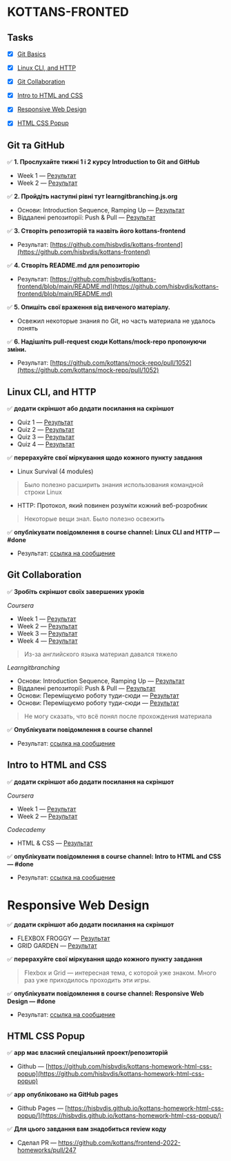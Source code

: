 # KOTTANS-FRONTED

## Tasks
- [x] [Git Basics](#git-та-github)
- [x] [Linux CLI, and HTTP](#linux-cli-and-http)
- [x] [Git Collaboration](#git-collaboration)
- [x] [Intro to HTML and CSS](#intro-to-html-and-css)
- [x] [Responsive Web Design](#responsive-web-design)
- [x] [HTML CSS Popup](#html-css-popup)


## Git та GitHub
✅ **1. Прослухайте тижні 1 і 2 курсу Introduction to Git and GitHub**
- Week 1 — <a href="task_git_github/coursera-week1.png" target="blank" >Результат</a>
- Week 2 — <a href="task_git_github/coursera-week2.png" target="blank" >Результат</a>

✅ **2. Пройдіть наступні рівні тут learngitbranching.js.org**
- Основи: Introduction Sequence, Ramping Up — <a href="task_git_github/learngitbranching-introduction-ramping.png" target="blank" >Результат</a>
- Віддалені репозиторії: Push & Pull — <a href="task_git_github/learngitbranching-push-n-pull.png" target="blank" >Результат</a>

✅ **3. Створіть репозиторій та назвіть його kottans-frontend**
- Результат: [https://github.com/hisbvdis/kottans-frontend](https://github.com/hisbvdis/kottans-frontend)

✅ **4. Створіть README.md для репозиторію**
- Результат: [https://github.com/hisbvdis/kottans-frontend/blob/main/README.md](https://github.com/hisbvdis/kottans-frontend/blob/main/README.md)

✅ **5. Опишіть свої враження від вивченого матеріалу.**
- Освежил некоторые знания по Git, но часть материала не удалось понять

✅ **6. Надішліть pull-request сюди Kottans/mock-repo пропонуючи зміни.**
- Результат: [https://github.com/kottans/mock-repo/pull/1052](https://github.com/kottans/mock-repo/pull/1052)


## Linux CLI, and HTTP
✅ **додати скріншот або додати посилання на скріншот**
- Quiz 1 — <a href="./task_linux_cli/1.png" target="blank" >Результат</a>
- Quiz 2 — <a href="./task_linux_cli/2.png" target="blank" >Результат</a>
- Quiz 3 — <a href="./task_linux_cli/3.png" target="blank" >Результат</a>
- Quiz 4 — <a href="./task_linux_cli/4.png" target="blank" >Результат</a>

✅ **перерахуйте свої міркування щодо кожного пункту завдання**
- Linux Survival (4 modules)
> Было полезно расширить знания использования командной строки Linux
- HTTP: Протокол, який повинен розуміти кожний веб-розробник
> Некоторые вещи знал. Было полезно освежить

✅ **опублікувати повідомлення в course channel: Linux CLI and HTTP — #done**
- Результат: [ссылка на сообщение](https://t.me/c/1382428271/44138)


## Git Collaboration

✅ **Зробіть скріншот своїх завершених уроків**

*Coursera*
- Week 1 — <a href="task_git_collaboration/coursera-week1.png" target="blank" >Результат</a>
- Week 2 — <a href="task_git_collaboration/coursera-week2.png" target="blank" >Результат</a>
- Week 3 — <a href="task_git_collaboration/coursera-week3.png" target="blank" >Результат</a>
- Week 4 — <a href="task_git_collaboration/coursera-week4.png" target="blank" >Результат</a>

> Из-за английского языка материал давался тяжело

*Learngitbranching*
- Основи: Introduction Sequence, Ramping Up — <a href="task_git_collaboration/learngitbranching-introduction-ramping.png" target="blank" >Результат</a>
- Віддалені репозиторії: Push & Pull — <a href="task_git_collaboration/learngitbranching-push-n-pull.png" target="blank" >Результат</a>
- Основи: Переміщуємо роботу туди-сюди — <a href="task_git_collaboration/learngitbranching-moving-work-around.png" target="blank">Результат</a>
- Основи: Переміщуємо роботу туди-сюди — <a href="task_git_collaboration/learngitbranching-to-origin-and-beyond.png" target="blank">Результат</a>

> Не могу сказать, что всё понял после прохождения материала

✅ **Опублікувати повідомлення в course channel**
- Результат: [ссылка на сообщение](https://t.me/c/1382428271/46010)


## Intro to HTML and CSS
✅ **додати скріншот або додати посилання на скріншот**

*Coursera*
- Week 1 — <a href="./task_html_css_intro/coursera-week1.png" target="blank" >Результат</a>
- Week 2 — <a href="./task_html_css_intro/coursera-week2.png" target="blank" >Результат</a>

*Codecademy*
- HTML & CSS — <a href="./task_html_css_intro/Codecademy.png" target="blank" >Результат</a>

✅ **опублікувати повідомлення в course channel: Intro to HTML and CSS — #done**
- Результат: [ссылка на сообщение](https://t.me/c/1382428271/46274)


# Responsive Web Design
✅ **додати скріншот або додати посилання на скріншот**
- FLEXBOX FROGGY — <a href="./task_responsive_web_design/flexbox-froggy.png" target="blank" >Результат</a>
- GRID GARDEN — <a href="./task_responsive_web_design/grid-garden.png" target="blank" >Результат</a>

✅ **перерахуйте свої міркування щодо кожного пункту завдання**
> Flexbox и Grid — интересная тема, с которой уже знаком. 
> Много раз уже приходилось проходить эти игры.

✅ **опублікувати повідомлення в course channel: Responsive Web Design — #done**
- Результат: [ссылка на сообщение](https://t.me/c/1382428271/46283)


## HTML CSS Popup
✅ **app має власний спеціальний проект/репозиторій**
- Github — [https://github.com/hisbvdis/kottans-homework-html-css-popup](https://github.com/hisbvdis/kottans-homework-html-css-popup)

✅ **app опубліковано на GitHub pages**
- Github Pages — [https://hisbvdis.github.io/kottans-homework-html-css-popup/](https://hisbvdis.github.io/kottans-homework-html-css-popup/)

✅ **Для цього завдання вам знадобиться review коду**
- Сделал PR — https://github.com/kottans/frontend-2022-homeworks/pull/247
